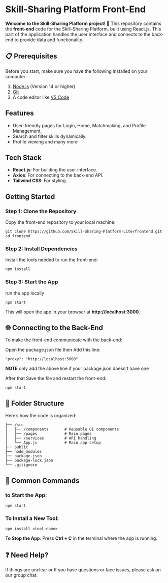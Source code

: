 # Skill-Sharing Platform Front-End

**Welcome to the Skill-Sharing Platform project! 🎉**
This repository contains the **front-end** code for the Skill-Sharing Platform, built using React.js. This part of the application handles the user interface and connects to the back-end to provide data and functionality.

## 📋 Prerequisites

Before you start, make sure you have the following installed on your computer:

1. [Node.js](https://nodejs.org) (Version 14 or higher)
2. [Git](https://git-scm.com/)
3. A code editor like [VS Code](https://code.visualstudio.com/)

## Features

- User-friendly pages for Login, Home, Matchmaking, and Profile Management.
- Search and filter skills dynamically.
- Profile viewing and many more

## Tech Stack

- **React.js**: For building the user interface.
- **Axios**: For connecting to the back-end API.
- **Tailwind CSS**: For styling.

## Getting Started

### Step 1: Clone the Repository

Copy the front-end repository to your local machine:

```
git clone https://github.com/Skill-Sharing-Platform-Lite/frontend.git
cd frontend

```

### Step 2: Install Dependencies

Install the tools needed to run the front-end:

```
npm install
```

### Step 3: Start the App

run the app locally

```
npm start
```

This will open the app in your browser at **http://localhost:3000**.

## 🌐 Connecting to the Back-End

To make the front-end communicate with the back-end:

Open the package.json file then Add this line:

```
"proxy": "http://localhost:5000"
```

**NOTE** only add the above line if your package.json doesn't have one

After that Save the file and restart the front-end:

```
npm start
```

## 📂 Folder Structure

Here’s how the code is organized:

```/frontend
├── /src
│   ├── /components       # Reusable UI components
│   ├── /pages            # Main pages
│   ├── /services         # API handling
│   └── App.js            # Main app setup
├── public
├── node_modules
├── package.json
├── package-lock.json
└── .gitignore
```

## 🔧 Common Commands

### to Start the App:

`npm start`

### To Install a New Tool:

`npm install <tool-name>`

**To Stop the App**: Press **Ctrl + C** in the terminal where the app is running.

## ❓ Need Help?

If things are unclear or If you have questions or face issues, please ask on our group chat.

